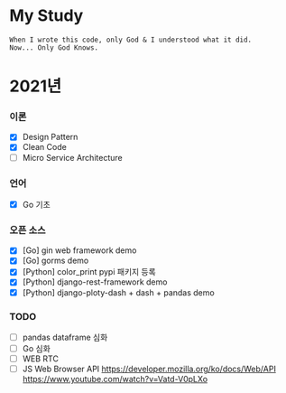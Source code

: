 # My Study
```
When I wrote this code, only God & I understood what it did.  
Now... Only God Knows.
```

# 2021년
### 이론
- [X] Design Pattern  
- [X] Clean Code 
- [ ] Micro Service Architecture

### 언어
- [X] Go 기초

### 오픈 소스
- [X] [Go] gin web framework demo 
- [X] [Go] gorms demo
- [X] [Python] color_print pypi 패키지 등록  
- [X] [Python] django-rest-framework demo
- [X] [Python] django-ploty-dash + dash + pandas demo

### TODO
- [ ] pandas dataframe 심화
- [ ] Go 심화
- [ ] WEB RTC
- [ ] JS Web Browser API
https://developer.mozilla.org/ko/docs/Web/API  
https://www.youtube.com/watch?v=Vatd-V0pLXo